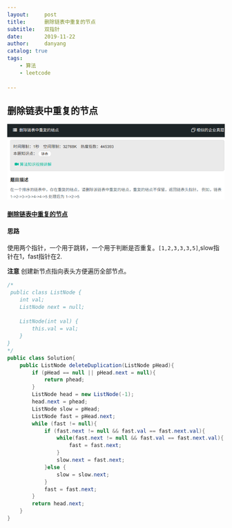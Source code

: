 ```yaml
---
layout:     post
title:      删除链表中重复的节点
subtitle:   双指针
date:       2019-11-22
author:     danyang
catalog: true
tags:
    - 算法
    - leetcode

---
```


## 删除链表中重复的节点

![](../img/删除链表中重复的节点.png)

#### [删除链表中重复的节点](https://www.nowcoder.com/practice/fc533c45b73a41b0b44ccba763f866ef?tpId=13&tqId=11209&tPage=3&rp=1&ru=%2Fta%2Fcoding-interviews&qru=%2Fta%2Fcoding-interviews%2Fquestion-ranking)

#### 思路

使用两个指针，一个用于跳转，一个用于判断是否重复。`[1,2,3,3,3,5]`,slow指针在1，fast指针在2.

**注意** 创建新节点指向表头方便遍历全部节点。

```java
/*
 public class ListNode {
    int val;
    ListNode next = null;

    ListNode(int val) {
        this.val = val;
    }
}
*/
public class Solution{
    public ListNode deleteDuplication(ListNode pHead){
        if (pHead == null || pHead.next = null){
            return phead;
        }
        ListNode head = new ListNode(-1);
        head.next = phead;
        ListNode slow = pHead;
        ListNode fast = pHead.next;
        while (fast != null){
            if (fast.next != null && fast.val == fast.next.val){
                while(fast.next != null && fast.val == fast.next.val){
                    fast = fast.next;
                }
                slow.next = fast.next;
            }else {
                slow = slow.next;
            }
            fast = fast.next;
        }
        return head.next;
    }
}
```

